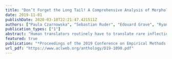 ```yaml
---
title: "Don’t Forget the Long Tail! A Comprehensive Analysis of Morphological Generalization in Bilingual Lexicon Induction"
date: 2019-11-01
publishDate: 2020-03-10T22:21:47.421511Z
authors: ["Paula Czarnowska", "Sebastian Ruder", "Edouard Grave", "Ryan Cotterell", "Ann Copestake"]
publication_types: ["1"]
abstract: "Human translators routinely have to translate rare inflections of words--due to the Zipfian distribution of words in a language. When translating from Spanish, a good translator would have no problem identifying the proper translation of a statistically rare inflection such as habláramos. Note the lexeme itself, hablar, is relatively common. In this work, we investigate whether state-of-the-art bilingual lexicon inducers are capable of learning this kind of generalization. We introduce 40 morphologically complete dictionaries in 10 languages and evaluate three of the best performing models on the task of translation of less frequent morphological forms. We demonstrate that the performance of state-of-the-art models drops considerably when evaluated on infrequent morphological inflections and then show that adding a simple morphological constraint at training time improves the performance, proving that the bilingual lexicon inducers can benefit from better encoding of morphology."
featured: true
publication: "*Proceedings of the 2019 Conference on Empirical Methods in Natural Language Processing and the 9th International Joint Conference on Natural Language Processing*"
url_pdf: "https://www.aclweb.org/anthology/D19-1090.pdf"
---
```


